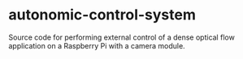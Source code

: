 # autonomic-control-system
Source code for performing external control of a dense optical flow application on a Raspberry Pi with a camera module.
